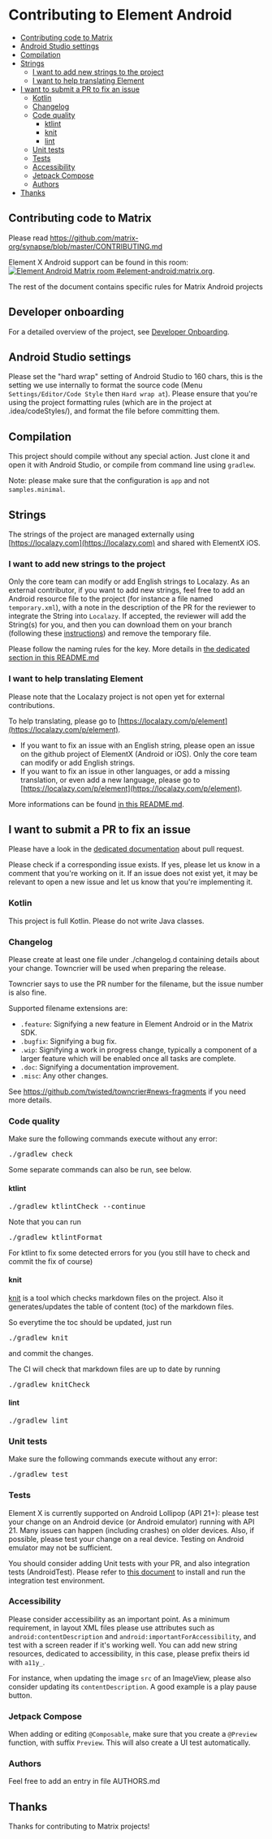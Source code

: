 # Contributing to Element Android

<!--- TOC -->

* [Contributing code to Matrix](#contributing-code-to-matrix)
* [Android Studio settings](#android-studio-settings)
* [Compilation](#compilation)
* [Strings](#strings)
  * [I want to add new strings to the project](#i-want-to-add-new-strings-to-the-project)
  * [I want to help translating Element](#i-want-to-help-translating-element)
* [I want to submit a PR to fix an issue](#i-want-to-submit-a-pr-to-fix-an-issue)
  * [Kotlin](#kotlin)
  * [Changelog](#changelog)
  * [Code quality](#code-quality)
    * [ktlint](#ktlint)
    * [knit](#knit)
    * [lint](#lint)
  * [Unit tests](#unit-tests)
  * [Tests](#tests)
  * [Accessibility](#accessibility)
  * [Jetpack Compose](#jetpack-compose)
  * [Authors](#authors)
* [Thanks](#thanks)

<!--- END -->

## Contributing code to Matrix

Please read https://github.com/matrix-org/synapse/blob/master/CONTRIBUTING.md

Element X Android support can be found in this room: [![Element Android Matrix room #element-android:matrix.org](https://img.shields.io/matrix/element-android:matrix.org.svg?label=%23element-android:matrix.org&logo=matrix&server_fqdn=matrix.org)](https://matrix.to/#/#element-android:matrix.org).

The rest of the document contains specific rules for Matrix Android projects

## Developer onboarding

For a detailed overview of the project, see [Developer Onboarding](./docs/_developer_onboarding.md).

## Android Studio settings

Please set the "hard wrap" setting of Android Studio to 160 chars, this is the setting we use internally to format the source code (Menu `Settings/Editor/Code Style` then `Hard wrap at`).
Please ensure that you're using the project formatting rules (which are in the project at .idea/codeStyles/), and format the file before committing them.

## Compilation

This project should compile without any special action. Just clone it and open it with Android Studio, or compile from command line using `gradlew`.

Note: please make sure that the configuration is `app` and not `samples.minimal`.

## Strings

The strings of the project are managed externally using [https://localazy.com](https://localazy.com) and shared with ElementX iOS.

### I want to add new strings to the project

Only the core team can modify or add English strings to Localazy. As an external contributor, if you want to add new strings, feel free to add an Android resource file to the project (for instance a file named `temporary.xml`), with a note in the description of the PR for the reviewer to integrate the String into `Localazy`. If accepted, the reviewer will add the String(s) for you, and then you can download them on your branch (following these [instructions](./tools/localazy/README.md#download-translations)) and remove the temporary file.

Please follow the naming rules for the key. More details in [the dedicated section in this README.md](./tools/localazy/README.md#key-naming-rules)

### I want to help translating Element

Please note that the Localazy project is not open yet for external contributions.

To help translating, please go to [https://localazy.com/p/element](https://localazy.com/p/element).

- If you want to fix an issue with an English string, please open an issue on the github project of ElementX (Android or iOS). Only the core team can modify or add English strings.
- If you want to fix an issue in other languages, or add a missing translation, or even add a new language, please go to [https://localazy.com/p/element](https://localazy.com/p/element).

More informations can be found [in this README.md](./tools/localazy/README.md).

## I want to submit a PR to fix an issue

Please have a look in the [dedicated documentation](./docs/pull_request.md) about pull request.

Please check if a corresponding issue exists. If yes, please let us know in a comment that you're working on it.
If an issue does not exist yet, it may be relevant to open a new issue and let us know that you're implementing it.

### Kotlin

This project is full Kotlin. Please do not write Java classes.

### Changelog

Please create at least one file under ./changelog.d containing details about your change. Towncrier will be used when preparing the release.

Towncrier says to use the PR number for the filename, but the issue number is also fine.

Supported filename extensions are:

- ``.feature``: Signifying a new feature in Element Android or in the Matrix SDK.
- ``.bugfix``: Signifying a bug fix.
- ``.wip``: Signifying a work in progress change, typically a component of a larger feature which will be enabled once all tasks are complete.
- ``.doc``: Signifying a documentation improvement.
- ``.misc``: Any other changes.

See https://github.com/twisted/towncrier#news-fragments if you need more details.

### Code quality

Make sure the following commands execute without any error:

<pre>
./gradlew check
</pre>

Some separate commands can also be run, see below.

#### ktlint

<pre>
./gradlew ktlintCheck --continue
</pre>

Note that you can run

<pre>
./gradlew ktlintFormat
</pre>

For ktlint to fix some detected errors for you (you still have to check and commit the fix of course)

#### knit

[knit](https://github.com/Kotlin/kotlinx-knit) is a tool which checks markdown files on the project. Also it generates/updates the table of content (toc) of the markdown files.

So everytime the toc should be updated, just run
<pre>
./gradlew knit
</pre>

and commit the changes.

The CI will check that markdown files are up to date by running

<pre>
./gradlew knitCheck
</pre>

#### lint

<pre>
./gradlew lint
</pre>

### Unit tests

Make sure the following commands execute without any error:

<pre>
./gradlew test
</pre>

### Tests

Element X is currently supported on Android Lollipop (API 21+): please test your change on an Android device (or Android emulator) running with API 21. Many issues can happen (including crashes) on older devices.
Also, if possible, please test your change on a real device. Testing on Android emulator may not be sufficient.

You should consider adding Unit tests with your PR, and also integration tests (AndroidTest). Please refer to [this document](./docs/integration_tests.md) to install and run the integration test environment.

### Accessibility

Please consider accessibility as an important point. As a minimum requirement, in layout XML files please use attributes such as `android:contentDescription` and `android:importantForAccessibility`, and test with a screen reader if it's working well. You can add new string resources, dedicated to accessibility, in this case, please prefix theirs id with `a11y_`.

For instance, when updating the image `src` of an ImageView, please also consider updating its `contentDescription`. A good example is a play pause button.

### Jetpack Compose

When adding or editing `@Composable`, make sure that you create a `@Preview` function, with suffix `Preview`. This will also create a UI test automatically.

### Authors

Feel free to add an entry in file AUTHORS.md

## Thanks

Thanks for contributing to Matrix projects!
